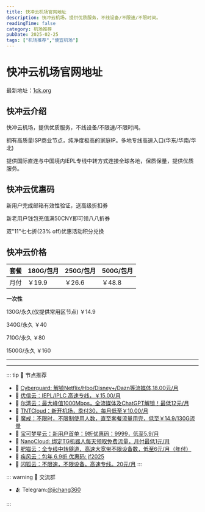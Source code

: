 ```yaml
---
title: 快冲云机场官网地址
description: 快冲云机场，提供优质服务，不线设备/不限速/不限时间。
readingTime: false
category: 机场推荐
pubDate: 2025-02-25
tags: ["机场推荐","便宜机场"]
---
```


# 快冲云机场官网地址

最新地址：[1ck.org](https://a.suola.link/youxinyun)

## 快冲云介绍

快冲云机场，提供优质服务，不线设备/不限速/不限时间。

拥有高质量ISP商业节点，纯净度极高的家庭IP。多地专线高速入口(华东/华南/华北)

提供国际直连与中国境内IEPL专线中转方式连接全球各地，保质保量，提供优质服务。

## 快冲云优惠码

新用户完成邮箱有效性验证，送高级折扣券

新老用户钱包充值满50CNY即可领八八折券

双"11"七七折(23% off)优惠活动积分兑换

## 快冲云价格

|套餐|180G/包月|250G/包月|500G/包月|
|----|----|----|----|
|月付|￥19.9|￥26.6|￥48.8|

**一次性**

130G/永久(仅提供常用区节点) ￥14.9

340G/永久 ￥40

710G/永久 ￥80

1500G/永久 ￥160

---------
---------

::: tip 🎉 节点推荐
- 🚀 [Cyberguard: 解锁Netflix/Hbo/Disney+/Dazn等流媒体,18.00元/月](https://www.cyberguard.best/#/register?code=XsreC0T5)<br>
- 🚀 [优信云：IEPL/IPLC 高速专线，￥15.00/月](https://www.优信云.com/#/register?code=JRtE5uIV)<br>
- 🚀 [尔湾云：最大峰值1000Mbps，全流媒体及ChatGPT解锁！最低12元/月](https://erwan6.net/auth/register?code=BoObCd)<br>
- 🚀 [TNTCloud：新开机场，季付30，每月低至￥10.00/月](https://haibing822.tntvipaff.cc/#/register?code=GtjJVgml)<br>
- 🚀 [魔戒：不限时，不限制使用人数，直至套餐流量用完，低至￥14.9/130G流量](https://mojie.app/#/register?code=sSdtPtLo)<br>
- 🚀 [宝可梦星云：新用户首单：9折优惠码：9999，低至5.9/月 ](https://a.suola.link/pokemon)<br>
- 🚀 [NanoCloud: 绑定TG机器人每天领取免费流量，月付最低1元/月](https://edu.uodoo.bid/auth/register?code=JMiOQDHf)<br>
- 🚀 [肥猫云：全专线中转隧道，高速大宽带不限设备数，低至6元/月（年付）](https://fchb1188.fcvipaff.cc/register?aff=X1vZd2wf)<br>
- 🚀 [疾风云：包年 6.9折 优惠码: jf2025](https://homes.tr25.cn?code=ReCm)<br>
- 🚀 [闪狐云：不限速，不限设备。高速专线。20元/月](https://inv02.ffaff.cc/register?aff=WQApz2pv)
:::

::: warning  💬 交流群

- 🫂 Telegram:[@jichang360](https://t.me/jichang360)

:::
